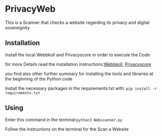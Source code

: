 # PrivacyWeb
This is a Scanner that checks a website regarding its privacy and digital sovereignity
## Installation
Install the local Webbkoll and Privacyscore in order to execute the Code

for more Details read the installation instructions:[Webbkoll](https://codeberg.org/dataskydd.net/webbkoll), [Privacyscore](https://github.com/PrivacyScore/privacyscanner)

you find also other further summary for installing the tools and libraries at the beginning of the Python code

Install the necessary packages in the requirements.txt with: `pip install -r requirements.txt`
## Using

Enter this command in the terminal:`python3 Webscanner.py`

Follow the instructions on the terminal for the Scan a Website
